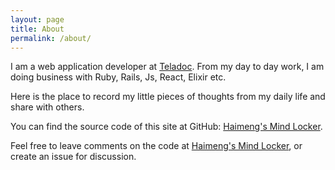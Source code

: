 ```yaml
---
layout: page
title: About
permalink: /about/
---
```


I am a web application developer at [Teladoc](https://www.teladoc.com). From my day to day work, I am doing business with Ruby, Rails, Js, React, Elixir etc.

Here is the place to record my little pieces of thoughts from my daily life and share with others.


You can find the source code of this site at GitHub:
[Haimeng's Mind Locker](https://github.com/AmenZhou/amenzhou.github.io).

Feel free to leave comments on the code at [Haimeng's Mind Locker](https://github.com/AmenZhou/amenzhou.github.io), or create an issue for discussion.